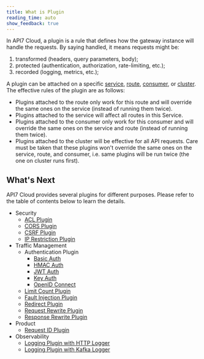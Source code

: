 ```yaml
---
title: What is Plugin
reading_time: auto
show_feedback: true
---
```


In API7 Cloud, a plugin is a rule that defines how the gateway instance will handle the requests.
By saying handled, it means requests might be:

1. transformed (headers, query parameters, body);
2. protected (authentication, authorization, rate-limiting, etc.);
3. recorded (logging, metrics, etc.);

A plugin can be attached on a specific [service](./service.md),
[route](./route.md), [consumer](./consumer.md), or [cluster](./cluster.md).
The effective rules of the plugin are as follows:

* Plugins attached to the route only work for this route and will override the same
ones on the service (instead of running them twice).
* Plugins attached to the service will affect all routes in this Service.
* Plugins attached to the consumer only work for this consumer and will override the same
ones on the service and route (instead of running them twice).
* Plugins attached to the cluster will be effective for all API requests. Care must
be taken that these plugins won't override the same ones on the service, route, and consumer, i.e.
same plugins will be run twice (the one on cluster runs first).

What's Next
-----------

API7 Cloud provides several plugins for different purposes. Please refer to the table of contents below to
learn the details.

* Security
  * [ACL Plugin](../guides/security/acl.md)
  * [CORS Plugin](../guides/security/cors.md)
  * [CSRF Plugin](../guides/security/csrf.md)
  * [IP Restriction Plugin](../guides/security/ip-restriction.md)
* Traffic Management
  * Authentication Plugin
    * [Basic Auth](../guides/traffic-management/authentication/basic-auth.md)
    * [HMAC Auth](../guides/traffic-management/authentication/hmac-auth.md)
    * [JWT Auth](../guides/traffic-management/authentication/jwt-auth.md)
    * [Key Auth](../guides/traffic-management/authentication/key-auth.md)
    * [OpenID Connect](../guides/traffic-management/authentication/openid-connect.md)
  * [Limit Count Plugin](../guides/traffic-management/limit-count.md)
  * [Fault Injection Plugin](../guides/traffic-management/fault-injection.md)
  * [Redirect Plugin](../guides/traffic-management/redirect.md)
  * [Request Rewrite Plugin](../guides/traffic-management/proxy-rewrite.md)
  * [Response Rewrite Plugin](../guides/traffic-management/response-rewrite.md)
* Product
  * [Request ID Plugin](../guides/product/request-id.md)
* Observability
  * [Logging Plugin with HTTP Logger](../guides/observability/log-collection-with-http-logger.md)
  * [Logging Plugin with Kafka Logger](../guides/observability/log-collection-with-kafka-logger.md)
